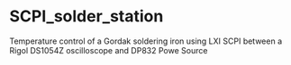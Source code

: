 # SCPI_solder_station
Temperature control of a Gordak soldering iron using LXI SCPI between a Rigol DS1054Z oscilloscope and DP832 Powe Source
